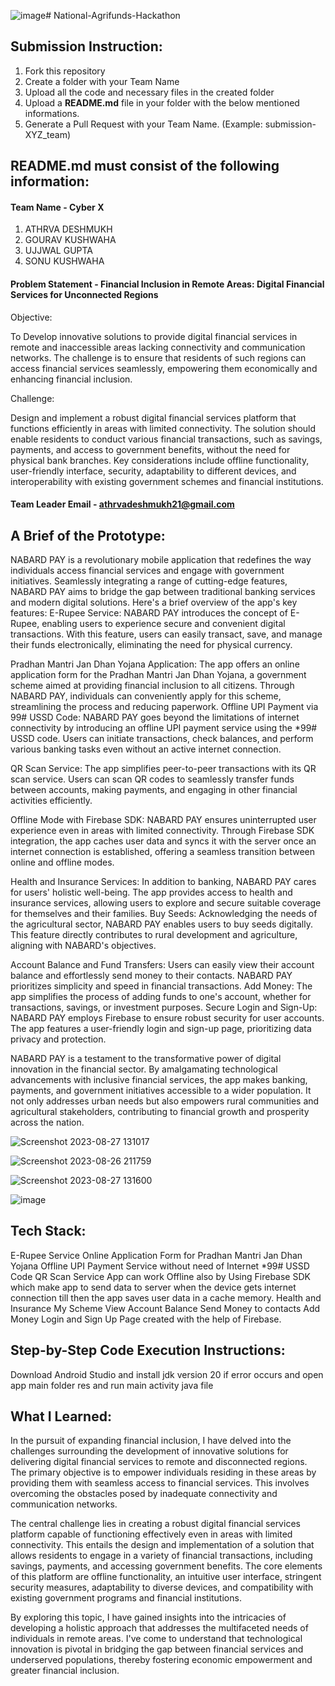 ![image](https://github.com/athrvadeshmukh/National-Agrifunds-Hackathon/assets/112002659/12861007-da48-4bea-92ba-d4390126aa8c)# National-Agrifunds-Hackathon

## Submission Instruction:
  1. Fork this repository
  2. Create a folder with your Team Name
  3. Upload all the code and necessary files in the created folder
  4. Upload a **README.md** file in your folder with the below mentioned informations.
  5. Generate a Pull Request with your Team Name. (Example: submission-XYZ_team)

## README.md must consist of the following information:

#### Team Name - Cyber X
1. ATHRVA DESHMUKH
2. GOURAV KUSHWAHA 
3. UJJWAL GUPTA
4. SONU KUSHWAHA
#### Problem Statement - Financial Inclusion in Remote Areas: Digital Financial Services for Unconnected Regions
Objective:

To Develop innovative solutions to provide digital financial services in remote and inaccessible areas lacking connectivity and communication networks. The challenge is to ensure that residents of such regions can access financial services seamlessly, empowering them economically and enhancing financial inclusion.

 

Challenge:

Design and implement a robust digital financial services platform that functions efficiently in areas with limited connectivity. The solution should enable residents to conduct various financial transactions, such as savings, payments, and access to government benefits, without the need for physical bank branches. Key considerations include offline functionality, user-friendly interface, security, adaptability to different devices, and interoperability with existing government schemes and financial institutions.

 
#### Team Leader Email - athrvadeshmukh21@gmail.com

## A Brief of the Prototype:
  NABARD PAY is a revolutionary mobile application that redefines the way individuals access financial services and engage with government initiatives. Seamlessly integrating a range of cutting-edge features, NABARD PAY aims to bridge the gap between traditional banking services and modern digital solutions. Here's a brief overview of the app's key features:
E-Rupee Service: NABARD PAY introduces the concept of E-Rupee, enabling users to experience secure and convenient digital transactions. With this feature, users can easily transact, save, and manage their funds electronically, eliminating the need for physical currency.

Pradhan Mantri Jan Dhan Yojana Application: The app offers an online application form for the Pradhan Mantri Jan Dhan Yojana, a government scheme aimed at providing financial inclusion to all citizens. Through NABARD PAY, individuals can conveniently apply for this scheme, streamlining the process and reducing paperwork.
Offline UPI Payment via 99# USSD Code: NABARD PAY goes beyond the limitations of internet connectivity by introducing an offline UPI payment service using the *99# USSD code. Users can initiate transactions, check balances, and perform various banking tasks even without an active internet connection.

QR Scan Service: The app simplifies peer-to-peer transactions with its QR scan service. Users can scan QR codes to seamlessly transfer funds between accounts, making payments, and engaging in other financial activities efficiently.

Offline Mode with Firebase SDK: NABARD PAY ensures uninterrupted user experience even in areas with limited connectivity. Through Firebase SDK integration, the app caches user data and syncs it with the server once an internet connection is established, offering a seamless transition between online and offline modes.

Health and Insurance Services: In addition to banking, NABARD PAY cares for users' holistic well-being. The app provides access to health and insurance services, allowing users to explore and secure suitable coverage for themselves and their families.
Buy Seeds: Acknowledging the needs of the agricultural sector, NABARD PAY enables users to buy seeds digitally. This feature directly contributes to rural development and agriculture, aligning with NABARD's objectives.

Account Balance and Fund Transfers: Users can easily view their account balance and effortlessly send money to their contacts. NABARD PAY prioritizes simplicity and speed in financial transactions.
Add Money: The app simplifies the process of adding funds to one's account, whether for transactions, savings, or investment purposes.
Secure Login and Sign-Up: NABARD PAY employs Firebase to ensure robust security for user accounts. The app features a user-friendly login and sign-up page, prioritizing data privacy and protection.

NABARD PAY is a testament to the transformative power of digital innovation in the financial sector. By amalgamating technological advancements with inclusive financial services, the app makes banking, payments, and government initiatives accessible to a wider population. It not only addresses urban needs but also empowers rural communities and agricultural stakeholders, contributing to financial growth and prosperity across the nation.


![Screenshot 2023-08-27 131017](https://github.com/athrvadeshmukh/National-Agrifunds-Hackathon/assets/112002659/84b43d54-a1ca-4427-b534-04f02d0c8bf3)

![Screenshot 2023-08-26 211759](https://github.com/athrvadeshmukh/National-Agrifunds-Hackathon/assets/112002659/e37ab054-cea8-47f7-bbe6-442ecfb0d201)

![Screenshot 2023-08-27 131600](https://github.com/athrvadeshmukh/National-Agrifunds-Hackathon/assets/112002659/ab6197a3-c1e6-4855-ae91-dab073e5ca5c)

![image](https://github.com/athrvadeshmukh/National-Agrifunds-Hackathon/assets/112002659/4818c9c2-6e4b-437f-bdfb-bdf18d09455c)

  
## Tech Stack: 
E-Rupee Service
Online Application Form for Pradhan Mantri Jan Dhan Yojana
Offline UPI Payment Service without need of Internet *99# USSD Code
QR Scan Service
App can work Offline also by Using Firebase SDK which make app to send data to server when the device gets internet connection till then the app saves user data in a cache memory.
Health and Insurance 
My Scheme
View Account Balance
Send Money to contacts
Add Money
Login and Sign Up Page created with the help of Firebase.
   
## Step-by-Step Code Execution Instructions:
  Download Android Studio and install jdk version 20 if error occurs and open app main folder res and run main activity java file
## What I Learned:
In the pursuit of expanding financial inclusion, I have delved into the challenges surrounding the development of innovative solutions for delivering digital financial services to remote and disconnected regions. The primary objective is to empower individuals residing in these areas by providing them with seamless access to financial services. This involves overcoming the obstacles posed by inadequate connectivity and communication networks.

The central challenge lies in creating a robust digital financial services platform capable of functioning effectively even in areas with limited connectivity. This entails the design and implementation of a solution that allows residents to engage in a variety of financial transactions, including savings, payments, and accessing government benefits. The core elements of this platform are offline functionality, an intuitive user interface, stringent security measures, adaptability to diverse devices, and compatibility with existing government programs and financial institutions.

By exploring this topic, I have gained insights into the intricacies of developing a holistic approach that addresses the multifaceted needs of individuals in remote areas. I've come to understand that technological innovation is pivotal in bridging the gap between financial services and underserved populations, thereby fostering economic empowerment and greater financial inclusion.

